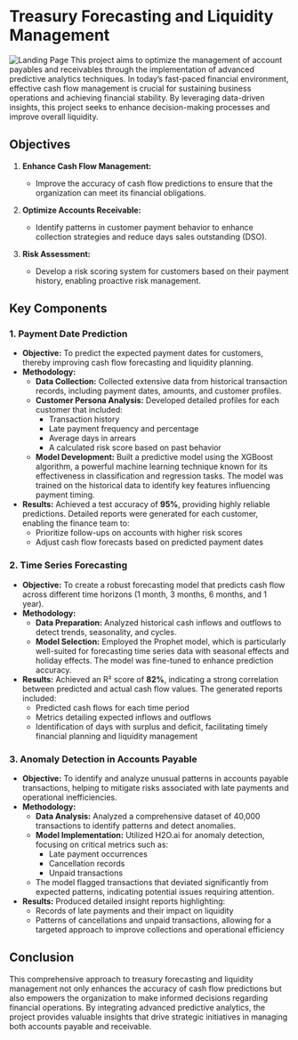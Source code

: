 # Treasury Forecasting and Liquidity Management
![Landing Page](images/image1s.png)
This project aims to optimize the management of account payables and receivables through the implementation of advanced predictive analytics techniques. In today’s fast-paced financial environment, effective cash flow management is crucial for sustaining business operations and achieving financial stability. By leveraging data-driven insights, this project seeks to enhance decision-making processes and improve overall liquidity.

## Objectives

1. **Enhance Cash Flow Management:** 
   - Improve the accuracy of cash flow predictions to ensure that the organization can meet its financial obligations.
   
2. **Optimize Accounts Receivable:**
   - Identify patterns in customer payment behavior to enhance collection strategies and reduce days sales outstanding (DSO).

3. **Risk Assessment:**
   - Develop a risk scoring system for customers based on their payment history, enabling proactive risk management.

## Key Components

### 1. Payment Date Prediction
- **Objective:** To predict the expected payment dates for customers, thereby improving cash flow forecasting and liquidity planning.
- **Methodology:**
  - **Data Collection:** Collected extensive data from historical transaction records, including payment dates, amounts, and customer profiles.
  - **Customer Persona Analysis:** Developed detailed profiles for each customer that included:
    - Transaction history
    - Late payment frequency and percentage
    - Average days in arrears
    - A calculated risk score based on past behavior
  - **Model Development:** Built a predictive model using the XGBoost algorithm, a powerful machine learning technique known for its effectiveness in classification and regression tasks. The model was trained on the historical data to identify key features influencing payment timing.
- **Results:** Achieved a test accuracy of **95%**, providing highly reliable predictions. Detailed reports were generated for each customer, enabling the finance team to:
  - Prioritize follow-ups on accounts with higher risk scores
  - Adjust cash flow forecasts based on predicted payment dates

### 2. Time Series Forecasting
- **Objective:** To create a robust forecasting model that predicts cash flow across different time horizons (1 month, 3 months, 6 months, and 1 year).
- **Methodology:**
  - **Data Preparation:** Analyzed historical cash inflows and outflows to detect trends, seasonality, and cycles.
  - **Model Selection:** Employed the Prophet model, which is particularly well-suited for forecasting time series data with seasonal effects and holiday effects. The model was fine-tuned to enhance prediction accuracy.
- **Results:** Achieved an R² score of **82%**, indicating a strong correlation between predicted and actual cash flow values. The generated reports included:
  - Predicted cash flows for each time period
  - Metrics detailing expected inflows and outflows
  - Identification of days with surplus and deficit, facilitating timely financial planning and liquidity management

### 3. Anomaly Detection in Accounts Payable
- **Objective:** To identify and analyze unusual patterns in accounts payable transactions, helping to mitigate risks associated with late payments and operational inefficiencies.
- **Methodology:**
  - **Data Analysis:** Analyzed a comprehensive dataset of 40,000 transactions to identify patterns and detect anomalies.
  - **Model Implementation:** Utilized H2O.ai for anomaly detection, focusing on critical metrics such as:
    - Late payment occurrences
    - Cancellation records
    - Unpaid transactions
  - The model flagged transactions that deviated significantly from expected patterns, indicating potential issues requiring attention.
- **Results:** Produced detailed insight reports highlighting:
  - Records of late payments and their impact on liquidity
  - Patterns of cancellations and unpaid transactions, allowing for a targeted approach to improve collections and operational efficiency

## Conclusion

This comprehensive approach to treasury forecasting and liquidity management not only enhances the accuracy of cash flow predictions but also empowers the organization to make informed decisions regarding financial operations. By integrating advanced predictive analytics, the project provides valuable insights that drive strategic initiatives in managing both accounts payable and receivable.
